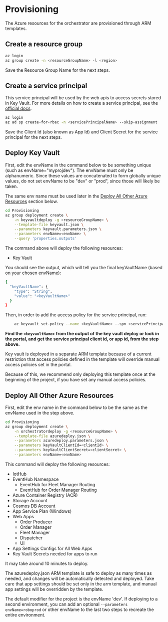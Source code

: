 # Provisioning

 The Azure resources for the orchestrator are provisioned through ARM templates.

## Create a resource group

```bash
az login
az group create -n <resourceGroupName> -l <region>
```

Save the Resource Group Name for the next steps.

## Create a service principal

This service principal will be used by the web apis to access secrets stored in Key Vault. For more details on how to create a service principal, see the [official docs](https://docs.microsoft.com/en-us/cli/azure/create-an-azure-service-principal-azure-cli?view=azure-cli-latest).

```bash
az login
az ad sp create-for-rbac -n <servicePrincipalName> --skip-assignment
```

Save the Client Id (also known as App Id) and Client Secret for the service principal for the next steps.

## Deploy Key Vault

First, edit the envName in the command below to be something unique (such as envName="myprojdev"). The envName must only be alphanumeric. Since these values are concatenated to form globally unique values, do not set envName to be "dev" or "prod", since those will likely be taken.

The same env name must be used later in the [Deploy All Other Azure Resources](#Deploy-All-Other-Azure-Resources) section below.

```bash
cd Provisioning
az group deployment create \
    -n keyvaultdeploy -g <resourceGroupName> \
    --template-file keyvault.json \
    --parameters keyvault.parameters.json \
    --parameters envName=<envName> \
    --query 'properties.outputs'
```

The command above will deploy the following resources:

- Key Vault

You should see the output, which will tell you the final keyVaultName (based on your chosen envName):

```bash
{
  "keyVaultName": {
    "type": "String",
    "value": "<keyVaultName>"
  }
}
```

Then, in order to add the access policy for the service principal, run:

```bash
    az keyvault set-policy --name <keyVaultName> --spn <servicePrincipalClientId> --secret-permissions "list" "set" "get"
```

**Find the `<keyvaultName>` from the output of the key vault deploy or look in the portal, and get the service principal client id, or app id, from the step above.**

Key vault is deployed in a separate ARM template because of a current restriction that access policies defined in the template will override manual access policies set in the portal.

Because of this, we recommend only deploying this template once at the beginning of the project, if you have set any manual access policies.

## Deploy All Other Azure Resources

First, edit the env name in the command below to be the same as the envName used in the step above.

```bash
cd Provisioning
az group deployment create \
    -n orchestratordeploy -g <resourceGroupName> \
    --template-file azuredeploy.json \
    --parameters azuredeploy.parameters.json \
    --parameters keyVaultClientId=<clientId> \
    --parameters keyVaultClientSecret=<clientSecret> \
    --parameters envName=<envName>
```

This command will deploy the following resources:

- IotHub
- EventHub Namespace
  - EventHub for Fleet Manager Routing
  - EventHub for Order Manager Routing
- Azure Container Registry (ACR)
- Storage Account
- Cosmos DB Account
- App Service Plan (Windows)
- Web Apps
  - Order Producer
  - Order Manager
  - Fleet Manager
  - Dispatcher
  - UI
- App Settings Configs for All Web Apps
- Key Vault Secrets needed for apps to run

It may take around 10 minutes to deploy.

The azuredeploy.json ARM template is safe to deploy as many times as needed, and changes will be automatically detected and deployed. Take care that app settings should be set only in the arm template, and manual app settings will be overridden by the template.

The default modifier for the project is the envName 'dev'. If deploying to a second environment, you can add an optional `--parameters envName=roboprod` or other envName to the last two steps to recreate the entire environment.